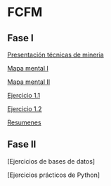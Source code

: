 # FCFM
## Fase I

[Presentación técnicas de mineria](https://github.com/SeleneRdzG/FCFM-Mineria-de-datos/blob/master/Reglas%20de%20asociaci%C3%B3n_012.pdf)

[Mapa mental I](https://github.com/SeleneRdzG/FCFM-Mineria-de-datos/blob/master/MapaMental_1_012.pdf)

[Mapa mental II](https://github.com/SeleneRdzG/FCFM/blob/master/MapaMental_2_%7B1834309%7D.pdf)

[Ejercicio 1.1](https://github.com/SeleneRdzG/FCFM/blob/master/Regresion.ipynb)

[Ejercicio 1.2](https://github.com/SeleneRdzG/FCFM/blob/master/A%20priori.ipynb)

[Resumenes](https://github.com/SeleneRdzG/FCFM/blob/master/Resumenes_%7B1834309%7D.pdf)


## Fase II

[Ejercicios de bases de datos]

[Ejercicios prácticos de Python]
